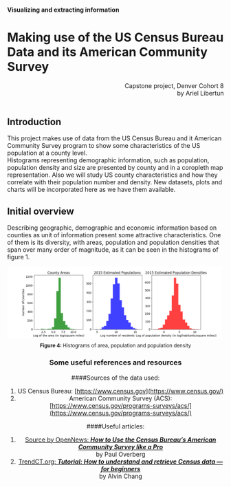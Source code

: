 #### Visualizing and extracting information
# Making use of the  US Census Bureau Data and its American Community Survey
<div style="text-align: right"> Capstone project, Denver Cohort 8<br>
by Ariel Libertun</div><br>



## Introduction
This project makes use of data from the US Census Bureau and it American Community Survey program to show some characteristics of the US population at a county level.<br>
Histograms representing demographic information, such as population, population density and size are presented by county and in a coropleth map representation. Also we will study US county characteristics and how they correlate with their population number and density. New datasets, plots and charts will be incorporated here as we have them available.

## Initial overview
Describing geographic, demographic and economic information based on counties as unit of information present some attractive characteristics. One of them is its diversity, with areas, population and population densities that span over many order of magnitude, as it can be seen in the histograms of figure 1.

<img alt="Histograms of county areas, populations and population densities" src="figures/area_pop_dens_hist.png" width='500'>
<div style="text-align: center"><sub><b>Figure 4: </b> Histograms of area, population and population density </sub>

### Some useful references and resources
####Sources of the data used:
1. US Census Bureau: [https://www.census.gov](https://www.census.gov/)
2. American Community Survey (ACS): [https://www.census.gov/programs-surveys/acs/](https://www.census.gov/programs-surveys/acs/)

####Useful articles:
1. [Source by OpenNews: <b><i>How to Use the Census Bureau’s American Community Survey like a Pro</i></b>](https://source.opennews.org/articles/how-use-census-bureau-american-community-survey/)<br>by Paul Overberg
2. [TrendCT.org: <b><i>Tutorial: How to understand and retrieve Census data — for beginners</i></b>](https://trendct.org/2015/08/14/tutorial-how-to-understand-and-retrieve-census-data-for-beginners/)<br> by Alvin Chang

